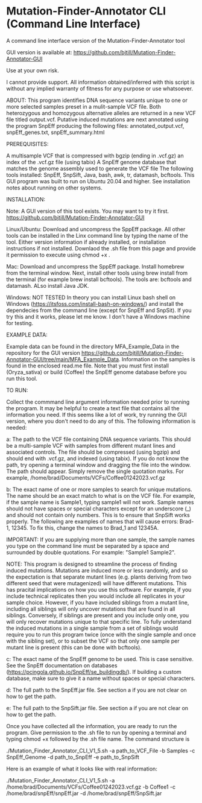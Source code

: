 # Mutation-Finder-Annotator CLI (Command Line Interface)
A command line interface version of the Mutation-Finder-Annotator tool

GUI version is available at: https://github.com/bjtill/Mutation-Finder-Annotator-GUI


Use at your own risk.

I cannot provide support. All information obtained/inferred with this script is without any implied warranty of fitness for any purpose or use whatsoever.

ABOUT: This program identifies DNA sequence variants unique to one or more selected samples preset in a mulit-sample VCF file. Both heterozygous and homozygous alternative alleles are returned in a new VCF file titled output.vcf. Putative induced mutations are next annotated using the program SnpEff producing the following files: annotated_output.vcf, snpEff_genes.txt, snpEff_summary.html

PREREQUISITES:

A multisample VCF that is compressed with bgzip (ending in .vcf.gz)
an index of the .vcf.gz file (using tabix)
A SnpEff genome database that matches the genome assembly used to generate the VCF file
The following tools installed: SnpEff, SnpSift, Java, bash, awk, tr, datamash, bcftools. This GUI program was built to run on Ubuntu 20.04 and higher. See installation notes about running on other systems.

INSTALLATION:

Note: A GUI version of this tool exists.  You may want to try it first.  https://github.com/bjtill/Mutation-Finder-Annotator-GUI

Linux/Ubuntu: Download and uncompress the SppEff package. All other tools can be installed in the Linx command line by typing the name of the tool. Either version information if already installed, or installation instructions if not installed. Downlaod the .sh file from this page and provide it permission to execute using chmod +x .

Mac: Download and uncompress the SppEff package. Install homebrew from the terminal window. Next, install other tools using brew install from the terminal (for example brew install bcftools). The tools are: bcftools and datamash. ALso install Java JDK. 

Windows: NOT TESTED In theory you can install Linux bash shell on Windows (https://itsfoss.com/install-bash-on-windows/) and install the dependecies from the command line (except for SnpEff and SnpSit). If you try this and it works, please let me know. I don't have a Windows machine for testing.

EXAMPLE DATA:

Example data can be found in the directory MFA_Example_Data in the repository for the GUI version https://github.com/bjtill/Mutation-Finder-Annotator-GUI/tree/main/MFA_Example_Data. Information on the samples is found in the enclosed read.me file. Note that you must first install (Oryza_sativa) or build (Coffee) the SnpEff genome database before you run this tool.

TO RUN:

Collect the commmand line argument information needed prior to running the program.  It may be helpful to create a text file that contains all the information you need. If this seems like a lot of work, try running the GUI version, where you don't need to do any of this.  The following information is needed:  

a: The path to the VCF file containing DNA sequence variants.  This should be a multi-sample VCF with samples from different mutant lines and associated controls.  The file should be compressed (using bgzip) and should end with .vcf.gz, and indexed (using tabix).  If you do not know the path, try opening a terminal window and dragging the file into the window.  The path should appear.  Simply remove the single quotation marks.  For example, /home/brad/Documents/VCFs/Coffee01242023.vcf.gz
	
b: The exact name of one or more samples to search for unique mutations.  The name should be an exact match to what is on the VCF file.  For example, if the sample name is Sample1, typing sample1 will not work.  Sample names should not have spaces or special characters except for an underscore (_) and should not contain only numbers.  This is to ensure that SnpSift works properly.  The following are examples of names that will cause errors:  Brad-1, 12345.  To fix this, change the names to Brad_1 and 12345A.  

IMPORTANT: If you are supplying more than one sample, the sample names you type on the command line must be separated by a space and surrounded by double quotations. For example: "Sample1 Sample2".

NOTE: This program is designed to streamline the process of finding induced mutations.  Mutations are induced more or less randomly, and so the expectation is that separate mutant lines (e.g. plants deriving from two different seed that were mutagenized) will have different mutations.  This has pracital implications on how you use this software.  For example, if you include technical replicates then you would include all replicates in your sample choice.  However, if you have included siblings from a mutant line, including all siblings will only uncover mutations that are found in all siblings.  Conversely, if siblings are present and you include only one, you will only recover mutations unique to that specific line.  To fully understand the induced mutations in a single sample from a set of siblings would require you to run this program twice (once with the single sample and once with the sibling set), or to subset the VCF so that only one sample per mutant line is present (this can be done with bcftools).  

c: The exact name of the SnpEff genome to be used.  This is case sensitive. See the SnpEff documentation on databases (https://pcingola.github.io/SnpEff/se_buildingdb/).  If building a custom database, make sure to give it a name without spaces or special characters. 
	
d: The full path to the SnpEff.jar file.  See section a if you are not clear on how to get the path.
	
e: The full path to the SnpSift.jar file.  See section a if you are not clear on how to get the path.
	
Once you have collected all the information, you are ready to run the program. Give permission to the .sh file to run by opening a terminal and typing chmod +x followed by the .sh file name.  The command structure is 

./Mutation_Finder_Annotator_CLI_V1_5.sh -a path_to_VCF_File -b Samples -c SnpEff_Genome -d path_to_SnpEff -e path_to_SnpSift

Here is an example of what it looks like with real information:

./Mutation_Finder_Annotator_CLI_V1_5.sh -a /home/brad/Documents/VCFs/Coffee01242023.vcf.gz -b Coffee1 -c /home/brad/snpEff/snpEff.jar -d /home/brad/snpEff/SnpSift.jar
